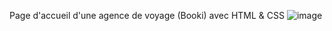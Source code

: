 Page d'accueil d'une agence de voyage (Booki) avec HTML & CSS
![image](https://github.com/cl201ficelle/Booki_Chedhomme_Melanie/assets/139238877/9afdf212-1ce4-4bb7-ad44-0054241e6cb3)





